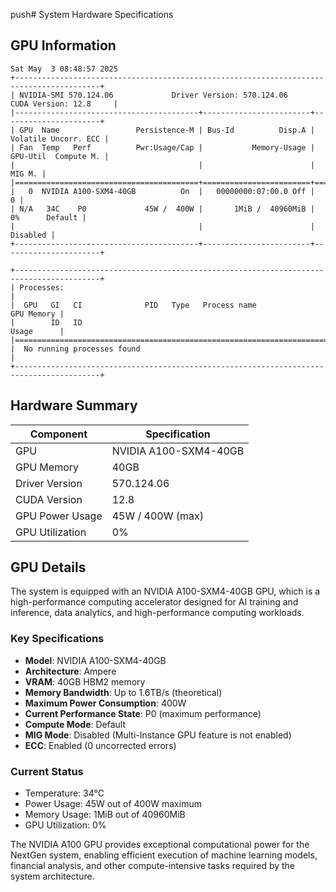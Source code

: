 push# System Hardware Specifications

## GPU Information

```
Sat May  3 08:48:57 2025
+-----------------------------------------------------------------------------------------+
| NVIDIA-SMI 570.124.06             Driver Version: 570.124.06     CUDA Version: 12.8     |
|-----------------------------------------+------------------------+----------------------+
| GPU  Name                 Persistence-M | Bus-Id          Disp.A | Volatile Uncorr. ECC |
| Fan  Temp   Perf          Pwr:Usage/Cap |           Memory-Usage | GPU-Util  Compute M. |
|                                         |                        |               MIG M. |
|=========================================+========================+======================|
|   0  NVIDIA A100-SXM4-40GB          On  |   00000000:07:00.0 Off |                    0 |
| N/A   34C    P0             45W /  400W |       1MiB /  40960MiB |      0%      Default |
|                                         |                        |             Disabled |
+-----------------------------------------+------------------------+----------------------+

+-----------------------------------------------------------------------------------------+
| Processes:                                                                              |
|  GPU   GI   CI              PID   Type   Process name                        GPU Memory |
|        ID   ID                                                               Usage      |
|=========================================================================================|
|  No running processes found                                                             |
+-----------------------------------------------------------------------------------------+
```

## Hardware Summary

| Component | Specification |
|-----------|---------------|
| GPU | NVIDIA A100-SXM4-40GB |
| GPU Memory | 40GB |
| Driver Version | 570.124.06 |
| CUDA Version | 12.8 |
| GPU Power Usage | 45W / 400W (max) |
| GPU Utilization | 0% |

## GPU Details

The system is equipped with an NVIDIA A100-SXM4-40GB GPU, which is a high-performance computing accelerator designed for AI training and inference, data analytics, and high-performance computing workloads.

### Key Specifications

- **Model**: NVIDIA A100-SXM4-40GB
- **Architecture**: Ampere
- **VRAM**: 40GB HBM2 memory
- **Memory Bandwidth**: Up to 1.6TB/s (theoretical)
- **Maximum Power Consumption**: 400W
- **Current Performance State**: P0 (maximum performance)
- **Compute Mode**: Default
- **MIG Mode**: Disabled (Multi-Instance GPU feature is not enabled)
- **ECC**: Enabled (0 uncorrected errors)

### Current Status

- Temperature: 34°C
- Power Usage: 45W out of 400W maximum
- Memory Usage: 1MiB out of 40960MiB
- GPU Utilization: 0%

The NVIDIA A100 GPU provides exceptional computational power for the NextGen system, enabling efficient execution of machine learning models, financial analysis, and other compute-intensive tasks required by the system architecture.
